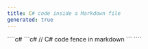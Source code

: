 ```yaml
---
title: C# code inside a Markdown file
generated: true
---
```


<div markdown="1" class="ans">
````c#
```c#
// C# code fence in markdown
```
````
</div>
